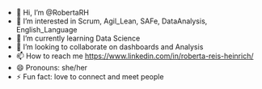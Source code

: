 - 👋 Hi, I’m @RobertaRH
- 👀 I’m interested in Scrum, Agil_Lean, SAFe, DataAnalysis, English_Language
- 🌱 I’m currently learning Data Science 
- 💞️ I’m looking to collaborate on dashboards and Analysis
- 📫 How to reach me https://www.linkedin.com/in/roberta-reis-heinrich/
- 😄 Pronouns: she/her
- ⚡ Fun fact: love to connect and meet people

<!---
RobertaRH/RobertaRH is a ✨ special ✨ repository because its `README.md` (this file) appears on your GitHub profile.
You can click the Preview link to take a look at your changes.
--->
